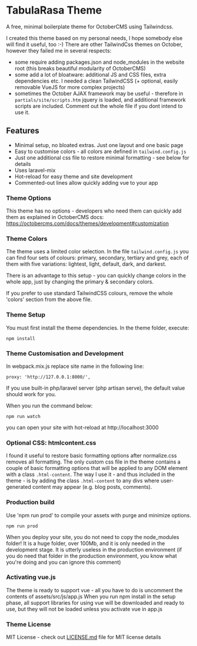 # TabulaRasa Theme
A free, minimal boilerplate theme for OctoberCMS using Tailwindcss. 

I created this theme based on my personal needs, I hope somebody else will find it useful, too :-)
There are other TailwindCss themes on October, however they failed me in several respects:
- some require adding packages.json and node_modules in the website root (this breaks beautiful modularity of OctoberCMS)
- some add a lot of bloatware: additional JS and CSS files, extra dependencies etc. I needed a clean TailwindCSS (+ optional, easily removable VueJS for more complex projects)
- sometimes the October AJAX framework may be useful - therefore in `partials/site/scripts.htm` jquery is loaded, and additional framework scripts are included. Comment out the whole file if you dont intend to use it.

## Features
- Minimal setup, no bloated extras. Just one layout and one basic page
- Easy to customise colors - all colors are defined in `tailwind.config.js`
- Just one additional css file to restore minimal formatting - see below for details
- Uses laravel-mix
- Hot-reload for easy theme and site development
- Commented-out lines allow quickly adding vue to your app

### Theme Options
This theme has no options - developers who need them can quickly add them as explained in OctoberCMS docs: https://octobercms.com/docs/themes/development#customization

### Theme Colors
The theme uses a limited color selection. In the file `tailwind.config.js` you can find four sets of colours: primary, secondary, tertiary and grey, each of them with five variations: lightest, light, default, dark, and darkest.

There is an advantage to this setup - you can quickly change colors in the whole app, just by changing the primary & secondary colors.

If you prefer to use standard TailwindCSS colours, remove the whole 'colors' section from the above file.


### Theme Setup
You must first install the theme dependencies. In the theme folder, execute:
```
npm install
```

### Theme Customisation and Development
In webpack.mix.js replace site name in the following line:
```
proxy: 'http://127.0.0.1:8000/',
```
If you use built-in php/laravel server (php artisan serve), the default value should work for you.

When you run the command below: 
```
npm run watch
```
you can open your site with hot-reload at http://localhost:3000

### Optional CSS: htmlcontent.css
I found it useful to restore basic formatting options after normalize.css removes all formatting. The only custom css file in the theme contains a couple of basic formatting options that will be applied to any DOM element with a class `.html-content`. The way I use it - and thus included in the theme - is by adding the class `.html-content` to any divs where user-generated content may appear (e.g. blog posts, comments).


### Production build
Use 'npm run prod' to compile your assets with purge and minimize options.
```
npm run prod
```
When you deploy your site, you do not need to copy the node_modules folder! It is a huge folder, over 100Mb, and it is only needed in the development stage. It is utterly useless in the production environment (if you do need that folder in the production environment, you know what you're doing and you can ignore this comment)


### Activating vue.js
The theme is ready to support vue - all you have to do is uncomment the contents of assets/src/js/app.js
When you run npm install in the setup phase, all support libraries for using vue will be downloaded and ready to use, but they will not be loaded unless you activate vue in app.js

### Theme License

MIT License - check out [LICENSE.md](LICENSE.md) file for MIT license details